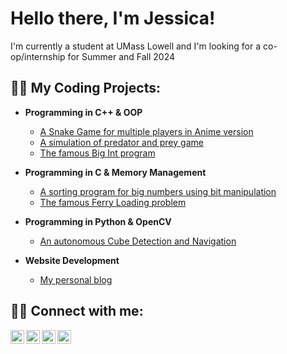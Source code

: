 <h1>Hello there, I'm Jessica!</h1>

I'm currently a student at UMass Lowell and I'm looking for a co-op/internship for Summer and Fall 2024

<h2>👩‍💻 My Coding Projects:</h2>

- <b>Programming in C++ & OOP</b>
  - [A Snake Game for multiple players in Anime version](https://github.com/jfm-code/2v2-snake-anime-edition)
  - [A simulation of predator and prey game](https://github.com/jfm-code/predator-prey-simulation)
  - [The famous Big Int program](https://github.com/jfm-code/big-int)
 
- <b>Programming in C & Memory Management</b>
  - [A sorting program for big numbers using bit manipulation](https://github.com/jfm-code/bignum-filter)
  - [The famous Ferry Loading problem](https://github.com/jfm-code/ferry-loading)

- <b>Programming in Python & OpenCV</b>
  - [An autonomous Cube Detection and Navigation](https://github.com/jfm-code/cube-pilot)
    
- <b>Website Development</b>
  - [My personal blog](https://github.com/jfm-code/personal-blog)

<h2> 💁‍♀️ Connect with me:</h2>

[<img align="left" alt="Gmail" width="22px" src="https://cdn.jsdelivr.net/npm/simple-icons@v3/icons/gmail.svg" />][gmail]
[<img align="left" alt="LinkedIn" width="22px" src="https://cdn.jsdelivr.net/npm/simple-icons@v3/icons/linkedin.svg" />][linkedin]
[<img align="left" alt="Facebook" width="22px" src="https://cdn.jsdelivr.net/npm/simple-icons@v3/icons/facebook.svg" />][facebook]
[<img align="left" alt="Instagram" width="22px" src="https://cdn.jsdelivr.net/npm/simple-icons@v3/icons/instagram.svg" />][instagram]

[gmail]: mailto:my.giangvu@gmail.com
[instagram]: https://www.instagram.com/jfm_blog/
[facebook]: https://www.facebook.com/this.is.jfm/
[linkedin]: https://linkedin.com/in/joshmadakor
